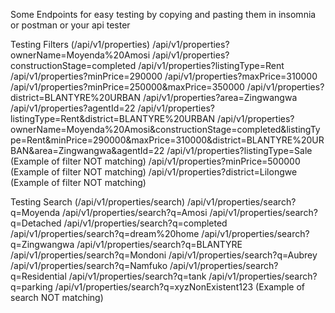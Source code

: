 Some Endpoints for easy testing by copying and pasting them in insomnia or postman or your api tester

Testing Filters (/api/v1/properties)
/api/v1/properties?ownerName=Moyenda%20Amosi
/api/v1/properties?constructionStage=completed
/api/v1/properties?listingType=Rent
/api/v1/properties?minPrice=290000
/api/v1/properties?maxPrice=310000
/api/v1/properties?minPrice=250000&maxPrice=350000
/api/v1/properties?district=BLANTYRE%20URBAN
/api/v1/properties?area=Zingwangwa
/api/v1/properties?agentId=22
/api/v1/properties?listingType=Rent&district=BLANTYRE%20URBAN
/api/v1/properties?ownerName=Moyenda%20Amosi&constructionStage=completed&listingType=Rent&minPrice=290000&maxPrice=310000&district=BLANTYRE%20URBAN&area=Zingwangwa&agentId=22
/api/v1/properties?listingType=Sale (Example of filter NOT matching)
/api/v1/properties?minPrice=500000 (Example of filter NOT matching)
/api/v1/properties?district=Lilongwe (Example of filter NOT matching)

Testing Search (/api/v1/properties/search)
/api/v1/properties/search?q=Moyenda
/api/v1/properties/search?q=Amosi
/api/v1/properties/search?q=Detached
/api/v1/properties/search?q=completed
/api/v1/properties/search?q=dream%20home
/api/v1/properties/search?q=Zingwangwa
/api/v1/properties/search?q=BLANTYRE
/api/v1/properties/search?q=Mondoni
/api/v1/properties/search?q=Aubrey
/api/v1/properties/search?q=Namfuko
/api/v1/properties/search?q=Residential
/api/v1/properties/search?q=tank
/api/v1/properties/search?q=parking
/api/v1/properties/search?q=xyzNonExistent123 (Example of search NOT matching)